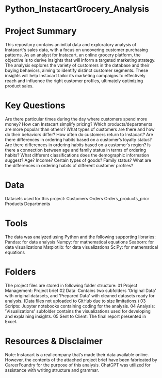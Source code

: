 # Python_InstacartGrocery_Analysis

# Project Summary 

This repository contains an initial data and exploratory analysis of Instacart's sales data, with a focus on uncovering customer purchasing patterns. As an analyst for Instacart, an online grocery platform, the objective is to derive insights that will inform a targeted marketing strategy. The analysis explores the variety of customers in the database and their buying behaviors, aiming to identify distinct customer segments. These insights will help Instacart tailor its marketing campaigns to effectively reach and influence the right customer profiles, ultimately optimizing product sales. 

# Key Questions 
Are there particular times during the day where customers spend more money? 
How can Instacart simplify pricing? 
Which products/departments are more popular than others? 
What types of customers are there and how do their behaviors differ? 
How often do customers return to Instacart? 
Are there differences in ordering habits based on a customer’s loyalty status? 
Are there differences in ordering habits based on a customer’s region? 
Is there a connection between age and family status in terms of ordering habits? 
What different classifications does the demographic information suggest? Age? Income? Certain types of goods? Family status? 
What are the differences in ordering habits of different customer profiles? 

# Data 
Datasets used for this project: 
Customers 
Orders 
Orders_products_prior 
Products 
Departments 

# Tools 
The data was analyzed using Python and the following supporting libraries: 
Pandas: for data analysis 
Numpy: for mathematical equations 
Seaborn: for data visualizations 
Matplotlib: for data visualizations 
SciPy: for mathematical equations

# Folders
The project files are stored in following folder structure: 
01 Project Management: Project brief 
02 Data: Contains two subfolders 'Original Data' with original datasets, and 'Prepared Data' with cleaned datasets ready for analysis. (Data files not uploaded to GitHub due to size limitations.) 
03 Scripts: Jupyter notebooks containing coding for the analysis. 
04 Analysis: 'Visualizations' subfolder contains the visualizations used for developing and explaining insights. 
05 Sent to Client: The final report presented in Excel. 

# Resources & Disclaimer 

Note: Instacart is a real company that’s made their data available online. However, the contents of the attached project brief have been fabricated by CareerFoundry for the purpose of this analysis. ChatGPT was utilized for assistance with writing structure and grammar. 

 
